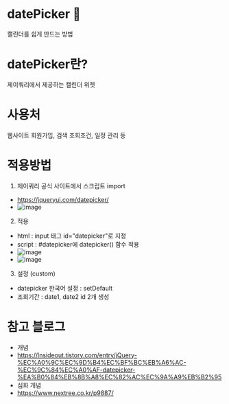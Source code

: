 # datePicker 📆
캘린더를 쉽게 만드는 방법 

# datePicker란?
제이쿼리에서 제공하는 캘린더 위젯

# 사용처
웹사이트 회원가입, 검색 조회조건, 일정 관리 등 

# 적용방법
1. 제이쿼리 공식 사이트에서 스크립트 import
- https://jqueryui.com/datepicker/
- ![image](https://github.com/catspie/datePicker/assets/102503668/bda94c0f-c0e6-41ff-a3a1-44a2f050eeb1)

2. 적용
- html : input 태그 id="datepicker"로 지정
- script : #datepicker에 datepicker() 함수 적용
- ![image](https://github.com/catspie/datePicker/assets/102503668/6a7c7c1c-4a1c-474d-a0c5-61e3f5ba6e33)
- ![image](https://github.com/catspie/datePicker/assets/102503668/5f1bcb6f-18fd-4d1f-b674-bbc9ca58e189)

3. 설정 (custom)
- datepicker 한국어 설정 : setDefault
- 조회기간 : date1, date2 id 2개 생성

# 참고 블로그 
- 개념
- https://lnsideout.tistory.com/entry/jQuery-%EC%A0%9C%EC%9D%B4%EC%BF%BC%EB%A6%AC-%EC%9C%84%EC%A0%AF-datepicker-%EA%B0%84%EB%8B%A8%EC%82%AC%EC%9A%A9%EB%B2%95
- 심화 개념
- https://www.nextree.co.kr/p9887/
